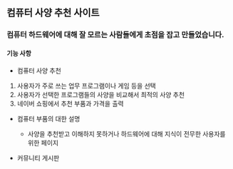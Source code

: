 ## 컴퓨터 사양 추천 사이트

### 컴퓨터 하드웨어에 대해 잘 모르는 사람들에게 초점을 잡고 만들었습니다.

#### 기능 사항

* 컴퓨터 사양 추천
1. 사용자가 주로 쓰는 업무 프로그램이나 게임 등을 선택
2. 사용자가 선택한 프로그램들의 사양을 비교해서 최적의 사양 추천
3. 네이버 쇼핑에서 추천 부품과 가격을 출력

* 컴퓨터 부품의 대한 설명
  * 사양을 추천받고 이해하지 못하거나 하드웨어에 대해 지식이 전무한 사용자를 위한 페이지



* 커뮤니티 게시판


